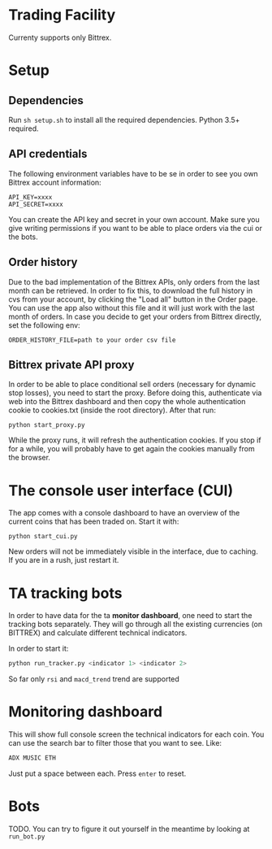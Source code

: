 # Trading Facility

Currenty supports only Bittrex.

# Setup
## Dependencies
Run
`sh setup.sh`
to install all the required dependencies. Python 3.5+ required.

## API credentials
The following environment variables have to be se in order to see you own Bittrex account information:
```
API_KEY=xxxx
API_SECRET=xxxx
```
You can create the API key and secret in your own account. Make sure you give writing permissions if you want to be able to place orders via the cui or the bots.
## Order history
Due to the bad implementation of the Bittrex APIs, only orders from the last month can be retrieved.
In order to fix this, to download the full history in cvs from your account, by clicking the "Load all"
button in the Order page. You can use the app also without this file and it will
just work with the last month of orders. In case you decide to get your orders from Bittrex directly, set the following env:
```
ORDER_HISTORY_FILE=path to your order csv file
```

## Bittrex private API proxy

In order to be able to place conditional sell orders (necessary for dynamic stop losses), you need to start the proxy.
Before doing this, authenticate via web into the Bittrex dashboard and then copy the whole authentication cookie
to cookies.txt (inside the root directory).
After that run:
```
python start_proxy.py
```
While the proxy runs, it will refresh the authentication cookies. If you stop if for a while, you will probably have
to get again the cookies manually from the browser.

# The console user interface (CUI)
The app comes with a console dashboard to have an overview of the current coins that has been traded
on. Start it with:
```
python start_cui.py
```
New orders will not be immediately visible in the interface, due to caching. If you are in a rush, just
restart it.

# TA tracking bots
In order to have data for the ta **monitor dashboard**, one need to start the tracking bots separately.
They will go through all the existing currencies (on BITTREX) and calculate different technical indicators.

In order to start it:
```bash
python run_tracker.py <indicator 1> <indicator 2>
```
So far only `rsi` and `macd_trend` trend are supported

# Monitoring dashboard
This will show full console screen the technical indicators for each coin.
You can use the search bar to filter those that you want to see. Like:
```bash
ADX MUSIC ETH
```
Just put a space between each. Press `enter` to reset.

# Bots
TODO. You can try to figure it out yourself in the meantime by looking at `run_bot.py`
